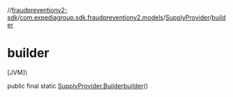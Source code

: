 //[fraudpreventionv2-sdk](../../../index.md)/[com.expediagroup.sdk.fraudpreventionv2.models](../index.md)/[SupplyProvider](index.md)/[builder](builder.md)

# builder

[JVM]\

public final static [SupplyProvider.Builder](-builder/index.md)[builder](builder.md)()
